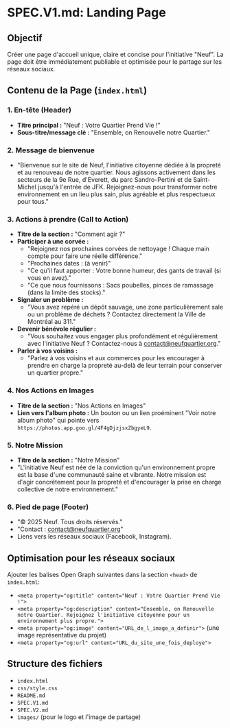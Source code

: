 # SPEC.V1.md: Landing Page

## Objectif

Créer une page d'accueil unique, claire et concise pour l'initiative "Neuf". La page doit être immédiatement publiable et optimisée pour le partage sur les réseaux sociaux.

## Contenu de la Page (`index.html`)

### 1. En-tête (Header)

-   **Titre principal :** "Neuf : Votre Quartier Prend Vie !"
-   **Sous-titre/message clé :** "Ensemble, on Renouvelle notre Quartier."

### 2. Message de bienvenue

-   "Bienvenue sur le site de Neuf, l'initiative citoyenne dédiée à la propreté et au renouveau de notre quartier. Nous agissons activement dans les secteurs de la 9e Rue, d'Everett, du parc Sandro-Pertini et de Saint-Michel jusqu'à l'entrée de JFK. Rejoignez-nous pour transformer notre environnement en un lieu plus sain, plus agréable et plus respectueux pour tous."

### 3. Actions à prendre (Call to Action)

-   **Titre de la section :** "Comment agir ?"
-   **Participer à une corvée :**
    -   "Rejoignez nos prochaines corvées de nettoyage ! Chaque main compte pour faire une réelle différence."
    -   "Prochaines dates : (à venir)"
    -   "Ce qu'il faut apporter : Votre bonne humeur, des gants de travail (si vous en avez)."
    -   "Ce que nous fournissons : Sacs poubelles, pinces de ramassage (dans la limite des stocks)."
-   **Signaler un problème :**
    -   "Vous avez repéré un dépôt sauvage, une zone particulièrement sale ou un problème de déchets ? Contactez directement la Ville de Montréal au 311."
-   **Devenir bénévole régulier :**
    -   "Vous souhaitez vous engager plus profondément et régulièrement avec l'initiative Neuf ? Contactez-nous à contact@neufquartier.org."
-   **Parler à vos voisins :**
    -   "Parlez à vos voisins et aux commerces pour les encourager à prendre en charge la propreté au-delà de leur terrain pour conserver un quartier propre."

### 4. Nos Actions en Images

-   **Titre de la section :** "Nos Actions en Images"
-   **Lien vers l'album photo :** Un bouton ou un lien proéminent "Voir notre album photo" qui pointe vers `https://photos.app.goo.gl/4F4gDjzjsxZbgyeL9`.

### 5. Notre Mission

-   **Titre de la section :** "Notre Mission"
-   "L'initiative Neuf est née de la conviction qu'un environnement propre est la base d'une communauté saine et vibrante. Notre mission est d'agir concrètement pour la propreté et d'encourager la prise en charge collective de notre environnement."

### 6. Pied de page (Footer)

-   "© 2025 Neuf. Tous droits réservés."
-   "Contact : contact@neufquartier.org"
-   Liens vers les réseaux sociaux (Facebook, Instagram).

## Optimisation pour les réseaux sociaux

Ajouter les balises Open Graph suivantes dans la section `<head>` de `index.html`:

-   `<meta property="og:title" content="Neuf : Votre Quartier Prend Vie !">`
-   `<meta property="og:description" content="Ensemble, on Renouvelle notre Quartier. Rejoignez l'initiative citoyenne pour un environnement plus propre.">`
-   `<meta property="og:image" content="URL_de_l_image_a_definir">` (une image représentative du projet)
-   `<meta property="og:url" content="URL_du_site_une_fois_deploye">`

## Structure des fichiers

-   `index.html`
-   `css/style.css`
-   `README.md`
-   `SPEC.V1.md`
-   `SPEC.V2.md`
-   `images/` (pour le logo et l'image de partage)
